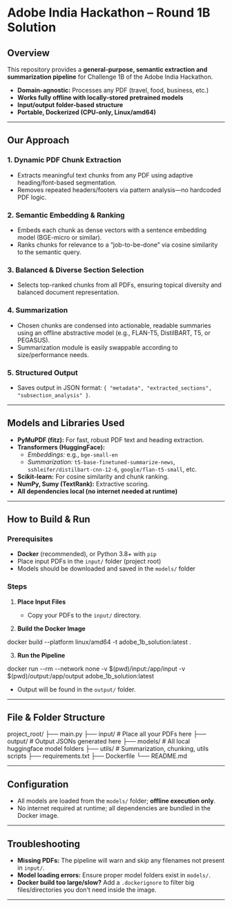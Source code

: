 # Adobe India Hackathon – Round 1B Solution

## Overview

This repository provides a **general-purpose, semantic extraction and summarization pipeline** for Challenge 1B of the Adobe India Hackathon.

- **Domain-agnostic:** Processes any PDF (travel, food, business, etc.)
- **Works fully offline with locally-stored pretrained models**
- **Input/output folder-based structure**
- **Portable, Dockerized (CPU-only, Linux/amd64)**

---

## Our Approach

### 1. Dynamic PDF Chunk Extraction
- Extracts meaningful text chunks from any PDF using adaptive heading/font-based segmentation.
- Removes repeated headers/footers via pattern analysis—no hardcoded PDF logic.

### 2. Semantic Embedding & Ranking
- Embeds each chunk as dense vectors with a sentence embedding model (BGE-micro or similar).
- Ranks chunks for relevance to a “job-to-be-done” via cosine similarity to the semantic query.

### 3. Balanced & Diverse Section Selection
- Selects top-ranked chunks from all PDFs, ensuring topical diversity and balanced document representation.

### 4. Summarization
- Chosen chunks are condensed into actionable, readable summaries using an offline abstractive model (e.g., FLAN-T5, DistilBART, T5, or PEGASUS).
- Summarization module is easily swappable according to size/performance needs.

### 5. Structured Output
- Saves output in JSON format: `{ "metadata", "extracted_sections", "subsection_analysis" }`.

---

## Models and Libraries Used

- **PyMuPDF (fitz):** For fast, robust PDF text and heading extraction.
- **Transformers (HuggingFace):**
  - *Embeddings:* e.g., `bge-small-en`
  - *Summarization:* `t5-base-finetuned-summarize-news`, `sshleifer/distilbart-cnn-12-6`, `google/flan-t5-small`, etc.
- **Scikit-learn:** For cosine similarity and chunk ranking.
- **NumPy, Sumy (TextRank):** Extractive scoring.
- **All dependencies local (no internet needed at runtime)**

---

## How to Build & Run

### Prerequisites

- **Docker** (recommended), or Python 3.8+ with `pip`
- Place input PDFs in the `input/` folder (project root)
- Models should be downloaded and saved in the `models/` folder

### Steps

1. **Place Input Files**
   - Copy your PDFs to the `input/` directory.

2. **Build the Docker Image**

docker build --platform linux/amd64 -t adobe_1b_solution:latest .

3. **Run the Pipeline**

docker run --rm --network none
-v $(pwd)/input:/app/input
-v $(pwd)/output:/app/output
adobe_1b_solution:latest

- Output will be found in the `output/` folder.

---

## File & Folder Structure

project_root/
├── main.py
├── input/ # Place all your PDFs here
├── output/ # Output JSONs generated here
├── models/ # All local huggingface model folders
├── utils/ # Summarization, chunking, utils scripts
├── requirements.txt
├── Dockerfile
└── README.md



---

## Configuration

- All models are loaded from the `models/` folder; **offline execution only**.
- No internet required at runtime; all dependencies are bundled in the Docker image.

---

## Troubleshooting

- **Missing PDFs:** The pipeline will warn and skip any filenames not present in `input/`.
- **Model loading errors:** Ensure proper model folders exist in `models/`.
- **Docker build too large/slow?** Add a `.dockerignore` to filter big files/directories you don’t need inside the image.

---
